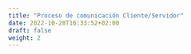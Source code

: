 ```yaml
---
title: "Proceso de comunicación Cliente/Servidor"
date: 2022-10-28T16:33:52+02:00
draft: false
weight: 2
---
```


